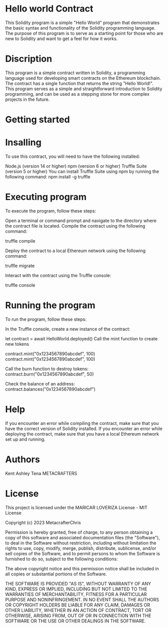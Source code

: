 # Hello world Contract
This Solidity program is a simple "Hello World" program that demonstrates the basic syntax and functionality of the Solidity programming language. The purpose of this program is to serve as a starting point for those who are new to Solidity and want to get a feel for how it works.
# Discription
This program is a simple contract written in Solidity, a programming language used for developing smart contracts on the Ethereum blockchain. The contract has a single function that returns the string "Hello World!". This program serves as a simple and straightforward introduction to Solidity programming, and can be used as a stepping stone for more complex projects in the future.
# Getting started
# Insalling
To use this contract, you will need to have the following installed:

Node.js (version 14 or higher) npm (version 6 or higher) Truffle Suite (version 5 or higher) You can install Truffle Suite using npm by running the following command: npm install -g truffle

# Executing program

To execute the program, follow these steps:

Open a terminal or command prompt and navigate to the directory where the contract file is located. Compile the contract using the following command:

truffle compile

Deploy the contract to a local Ethereum network using the following command:

truffle migrate

Interact with the contract using the Truffle console:

truffle console
# Running the program

To run the program, follow these steps:

In the Truffle console, create a new instance of the contract:

let contract = await HelloWorld.deployed() Call the mint function to create new tokens

contract.mint("0x1234567890abcdef", 100) contract.mint("0x1234567890abcdef", 100)

Call the burn function to destroy tokens: contract.burn("0x1234567890abcdef", 50)

Check the balance of an address: contract.balances("0x1234567890abcdef")

# Help

If you encounter an error while compiling the contract, make sure that you have the correct version of Solidity installed. If you encounter an error while deploying the contract, make sure that you have a local Ethereum network set up and running.

# Authors

Kent Ashley Tena METACRAFTERS

# License

This project is licensed under the MARICAR LOVERIZA License - MIT License

Copyright (c) 2023 MetacrafterChris

Permission is hereby granted, free of charge, to any person obtaining a copy of this software and associated documentation files (the "Software"), to deal in the Software without restriction, including without limitation the rights to use, copy, modify, merge, publish, distribute, sublicense, and/or sell copies of the Software, and to permit persons to whom the Software is furnished to do so, subject to the following conditions:

The above copyright notice and this permission notice shall be included in all copies or substantial portions of the Software.

THE SOFTWARE IS PROVIDED "AS IS", WITHOUT WARRANTY OF ANY KIND, EXPRESS OR IMPLIED, INCLUDING BUT NOT LIMITED TO THE WARRANTIES OF MERCHANTABILITY, FITNESS FOR A PARTICULAR PURPOSE AND NONINFRINGEMENT. IN NO EVENT SHALL THE AUTHORS OR COPYRIGHT HOLDERS BE LIABLE FOR ANY CLAIM, DAMAGES OR OTHER LIABILITY, WHETHER IN AN ACTION OF CONTRACT, TORT OR OTHERWISE, ARISING FROM, OUT OF OR IN CONNECTION WITH THE SOFTWARE OR THE USE OR OTHER DEALINGS IN THE SOFTWARE.

